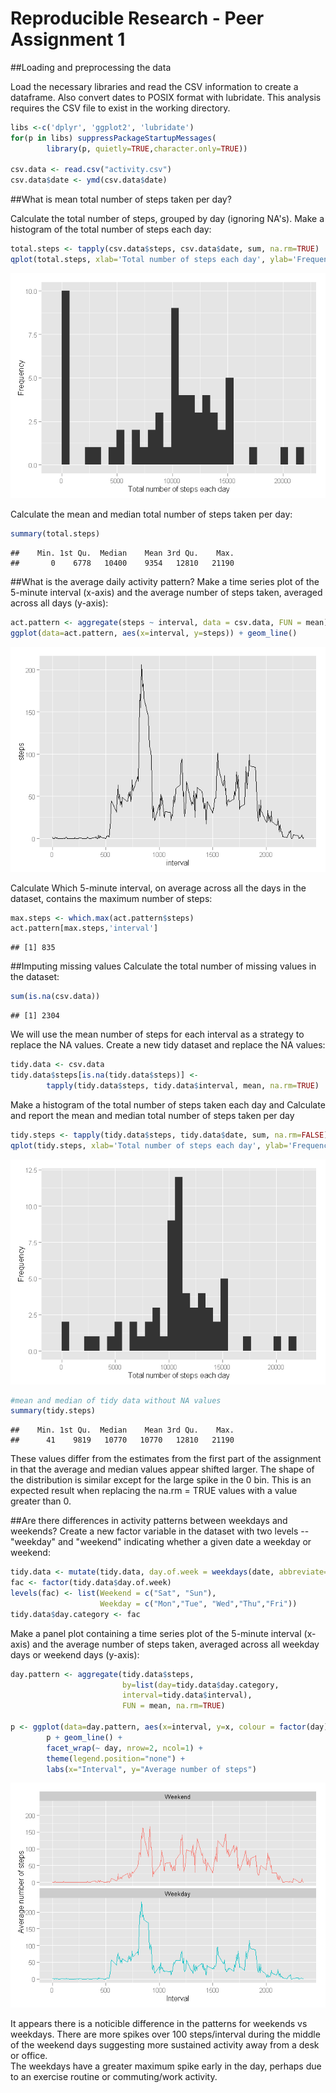 # Reproducible Research - Peer Assignment 1

##Loading and preprocessing the data

Load the necessary libraries and read the CSV 
information to create a dataframe.  Also convert dates 
to POSIX format with lubridate.  This analysis 
requires the CSV file to exist in the working directory.


```r
libs <-c('dplyr', 'ggplot2', 'lubridate')
for(p in libs) suppressPackageStartupMessages(
        library(p, quietly=TRUE,character.only=TRUE)) 
                                                      
csv.data <- read.csv("activity.csv")
csv.data$date <- ymd(csv.data$date)
```

##What is mean total number of steps taken per day?

Calculate the total number of steps, grouped by day (ignoring NA's).
Make a histogram of the total number of steps each day:


```r
total.steps <- tapply(csv.data$steps, csv.data$date, sum, na.rm=TRUE)
qplot(total.steps, xlab='Total number of steps each day', ylab='Frequency')
```

![](PA1_template_files/figure-html/unnamed-chunk-2-1.png) 

Calculate the mean and median total number of steps taken per day:

```r
summary(total.steps)
```

```
##    Min. 1st Qu.  Median    Mean 3rd Qu.    Max. 
##       0    6778   10400    9354   12810   21190
```

##What is the average daily activity pattern?
Make a time series plot of the 5-minute interval (x-axis) and the average 
number of steps taken, averaged across all days (y-axis):


```r
act.pattern <- aggregate(steps ~ interval, data = csv.data, FUN = mean)
ggplot(data=act.pattern, aes(x=interval, y=steps)) + geom_line()
```

![](PA1_template_files/figure-html/unnamed-chunk-4-1.png) 

Calculate Which 5-minute interval, on average across all the days in the 
dataset, contains the maximum number of steps:


```r
max.steps <- which.max(act.pattern$steps)
act.pattern[max.steps,'interval']
```

```
## [1] 835
```


##Imputing missing values
Calculate the total number of missing values in the dataset:

```r
sum(is.na(csv.data))
```

```
## [1] 2304
```


We will use the mean number of steps for each interval as a strategy
to replace the NA values. Create a new tidy dataset and replace the NA values:

```r
tidy.data <- csv.data
tidy.data$steps[is.na(tidy.data$steps)] <- 
        tapply(tidy.data$steps, tidy.data$interval, mean, na.rm=TRUE)
```

Make a histogram of the total number of steps taken each day and Calculate and 
report the mean and median total number of steps taken per day


```r
tidy.steps <- tapply(tidy.data$steps, tidy.data$date, sum, na.rm=FALSE)
qplot(tidy.steps, xlab='Total number of steps each day', ylab='Frequency')
```

![](PA1_template_files/figure-html/unnamed-chunk-8-1.png) 

```r
#mean and median of tidy data without NA values
summary(tidy.steps)
```

```
##    Min. 1st Qu.  Median    Mean 3rd Qu.    Max. 
##      41    9819   10770   10770   12810   21190
```

These values differ from the estimates from the first part of the assignment in 
that the average and median values appear shifted larger. The shape of the 
distribution is similar except for the large spike in the 0 bin.  This is an 
expected result when replacing the na.rm = TRUE values with a value 
greater than 0.  

##Are there differences in activity patterns between weekdays and weekends?
Create a new factor variable in the dataset with two levels -- 
"weekday" and "weekend" indicating whether a given date a weekday or weekend:

```r
tidy.data <- mutate(tidy.data, day.of.week = weekdays(date, abbreviate=TRUE))
fac <- factor(tidy.data$day.of.week)
levels(fac) <- list(Weekend = c("Sat", "Sun"),
                    Weekday = c("Mon","Tue", "Wed","Thu","Fri"))
tidy.data$day.category <- fac
```

Make a panel plot containing a time series plot of the 5-minute interval 
(x-axis) and the average number of steps taken, averaged across all weekday days
or weekend days (y-axis):

```r
day.pattern <- aggregate(tidy.data$steps, 
                         by=list(day=tidy.data$day.category, 
                         interval=tidy.data$interval),
                         FUN = mean, na.rm=TRUE)

p <- ggplot(data=day.pattern, aes(x=interval, y=x, colour = factor(day))) 
        p + geom_line() + 
        facet_wrap(~ day, nrow=2, ncol=1) + 
        theme(legend.position="none") +
        labs(x="Interval", y="Average number of steps")
```

![](PA1_template_files/figure-html/unnamed-chunk-10-1.png) 

It appears there is a noticible difference in the patterns for weekends vs 
weekdays.  There are more spikes over 100 steps/interval during the middle of 
the weekend days suggesting more sustained activity away from a desk or office.  
The weekdays have a greater maximum spike early in the day, perhaps due to an 
exercise routine or commuting/work activity.
